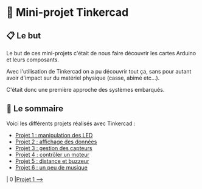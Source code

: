# :robot: Mini-projet Tinkercad

## :clipboard: Le but

Le but de ces mini-projets c'était de nous faire découvrir les cartes Arduino et leurs composants. 

Avec l'utilisation de Tinkercad on a pu découvrir tout ça, sans pour autant avoir d'impact sur du matériel physique (casse, abimé etc...).

C'était donc une première approche des systèmes embarqués.

## :open_file_folder: Le sommaire

Voici les différents projets réalisés avec Tinkercad :

- [Projet 1 : manipulation des LED](./Projet_1/Projet_1.md)
- [Projet 2 : affichage des données](./Projet_2/Projet_2.md)
- [Projet 3 : gestion des capteurs](./Projet_3/Projet_3.md)
- [Projet 4 : contrôler un moteur​](./Projet_4/projet4.md)
- [Projet 5 : distance et buzzeur](./Projet_5/projet5.md)
- [Projet 6 : un peu de musique](./Projet_6/projet6.md)


| 0 |[Projet 1 -->](../Projet_1/Projet_1.md)

